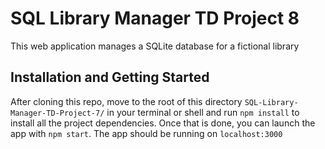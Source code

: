 # SQL Library Manager TD Project 8
 This web application manages a SQLite database for a fictional library

## Installation and Getting Started
After cloning this repo, move to the root of this directory `SQL-Library-Manager-TD-Project-7/` in your terminal or shell and run `npm install` to install all the project dependencies. Once that is done, you can launch the app with `npm start`. The app should be running on `localhost:3000`

